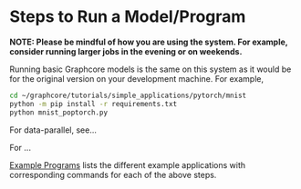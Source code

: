 # Steps to Run a Model/Program

**NOTE:  Please be mindful of how you are using the system.
For example, consider running larger jobs in the evening or on weekends.**

Running basic Graphcore models is the same on this system as it would be
for the original version on your development machine.  For example,

```bash
cd ~/graphcore/tutorials/simple_applications/pytorch/mnist
python -m pip install -r requirements.txt
python mnist_poptorch.py
```

For data-parallel, see...

For ...

[Example Programs](Example-Programs.md) lists the different example applications with corresponding commands for each of the above steps.
